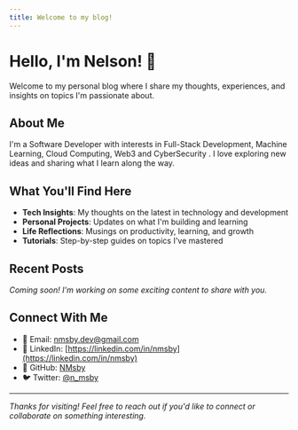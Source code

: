 ```yaml
---
title: Welcome to my blog!
---
```


# Hello, I'm Nelson! 👋

Welcome to my personal blog where I share my thoughts, experiences, and insights on topics I'm passionate about.

## About Me

I'm a Software Developer with interests in Full-Stack Development, Machine Learning, Cloud Computing, Web3 and CyberSecurity . I love exploring new ideas and sharing what I learn along the way.

## What You'll Find Here

- **Tech Insights**: My thoughts on the latest in technology and development
- **Personal Projects**: Updates on what I'm building and learning
- **Life Reflections**: Musings on productivity, learning, and growth
- **Tutorials**: Step-by-step guides on topics I've mastered

## Recent Posts

*Coming soon! I'm working on some exciting content to share with you.*

## Connect With Me

- 📧 Email: [nmsby.dev@gmail.com](mailto:nmsby.dev@gmail.com)
- 💼 LinkedIn: [https://linkedin.com/in/nmsby](https://linkedin.com/in/nmsby)
- 🐙 GitHub: [NMsby](https://github.com/NMsby)
- 🐦 Twitter: [@n_msby](https://twitter.com/n_msby)

---

*Thanks for visiting! Feel free to reach out if you'd like to connect or collaborate on something interesting.*
